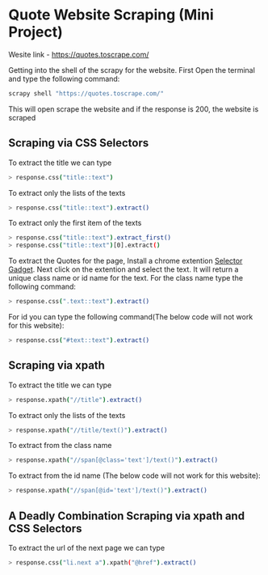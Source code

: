 # Quote Website Scraping (Mini Project)

Wesite link - https://quotes.toscrape.com/

 Getting into the shell of the scrapy for the website. First Open the terminal and type the following command:
```bash
scrapy shell "https://quotes.toscrape.com/"

```
 This will open scrape the website and if the response is 200, the website is scraped


## Scraping via CSS Selectors

 To extract the title we can type 
```bash 
> response.css("title::text")
```
 To extract only the lists of the texts
```bash
> response.css("title::text").extract()
```
 To extract only the first item of the texts
```bash
> response.css("title::text").extract_first()
> response.css("title::text")[0].extract()
```
 To extract the Quotes for the page, Install a chrome extention <a href="https://chrome.google.com/webstore/detail/selectorgadget/mhjhnkcfbdhnjickkkdbjoemdmbfginb/related?hl=en">Selector Gadget</a>. Next click on the extention and select the text. It will return a unique class name or id name for the text. For the class name type the following command:
```bash
> response.css(".text::text").extract()
```
 For id you can type the following command(The below code will not work for this website):
```bash
> response.css("#text::text").extract()
```

## Scraping via xpath 

 To extract the title we can type 
```bash
> response.xpath("//title").extract()
```
 To extract only the lists of the texts
```bash
> response.xpath("//title/text()").extract()
```
 To extract from the class name
```bash
> response.xpath("//span[@class='text']/text()").extract()
```
 To extract from the id name (The below code will not work for this website):
```bash
> response.xpath("//span[@id='text']/text()").extract()
```


## A Deadly Combination Scraping via xpath and CSS Selectors

 To extract the url of the next page we can type
```bash 
> response.css("li.next a").xpath("@href").extract()
```